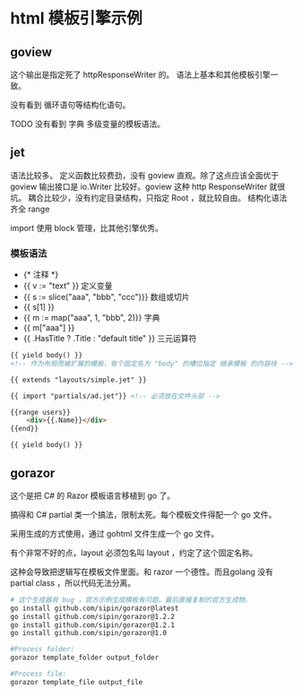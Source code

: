 # html 模板引擎示例

## goview

这个输出是指定死了 httpResponseWriter 的。
语法上基本和其他模板引擎一致。

没有看到 循环语句等结构化语句。

TODO 没有看到 字典 多级变量的模板语法。

## jet

语法比较多。
定义函数比较费劲，没有 goview 直观。除了这点应该全面优于 goview
输出接口是 io.Writer 比较好。goview 这种 http ResponseWriter 就很坑。
耦合比较少，没有约定目录结构，只指定 Root ，就比较自由。
结构化语法齐全 range

import 使用 block 管理，比其他引擎优秀。

### 模板语法

- {* 注释 *}
- {{ v := "text" }}  定义变量
- {{ s := slice("aaa", "bbb", "ccc")}} 数组或切片
- {{ s[1] }}
- {{ m := map("aaa", 1, "bbb", 2)}} 字典
- {{ m["aaa"] }}
- {{ .HasTitle ? .Title : "default title" }} 三元运算符

```html
{{ yield body() }}
<!-- 作为布局而被扩展的模板，有个固定名为 "body" 的槽位指定 继承模板 的内容块 -->
```

```html
{{ extends "layouts/simple.jet" }}
```

```html
{{ import "partials/ad.jet"}} <!-- 必须放在文件头部 -->

{{range users}}
    <div>{{.Name}}</div>
{{end}}

{{ yield body() }}
```

## gorazor

这个是把 C# 的 Razor 模板语言移植到 go 了。

搞得和 C# partial 类一个搞法，限制太死。每个模板文件得配一个 go 文件。

采用生成的方式使用，通过 gohtml 文件生成一个 go 文件。

有个非常不好的点，layout 必须包名叫 layout ，约定了这个固定名称。

这种会导致把逻辑写在模板文件里面。和 razor 一个德性。而且golang 没有 partial class ，所以代码无法分离。


```bash
# 这个生成器有 bug ，官方示例生成模板有问题。最后直接复制的官方生成物。
go install github.com/sipin/gorazor@latest
go install github.com/sipin/gorazor@1.2.2
go install github.com/sipin/gorazor@1.2.1
go install github.com/sipin/gorazor@1.0
```

```bash
#Process folder: 
gorazor template_folder output_folder

#Process file: 
gorazor template_file output_file
```